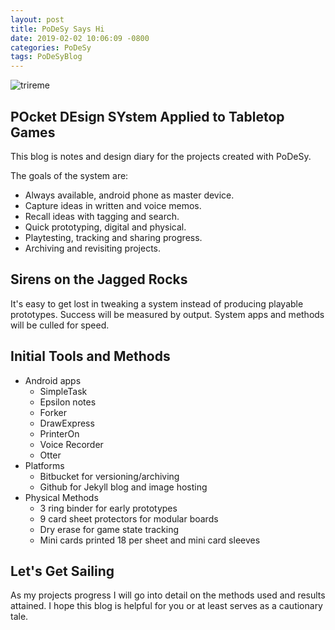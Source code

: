 ```yaml
---
layout: post
title: PoDeSy Says Hi
date: 2019-02-02 10:06:09 -0800
categories: PoDeSy
tags: PoDeSyBlog
---
```


![trireme](https://user-images.githubusercontent.com/2381610/52167960-72a94c80-26d8-11e9-943f-db6fdaa0190a.png)


## POcket DEsign SYstem Applied to Tabletop Games 

This blog is notes and design diary for the projects created with PoDeSy. 

The goals of the system are:
* Always available, android phone as master device. 
* Capture ideas in written and voice memos. 
* Recall ideas with tagging and search.
* Quick prototyping, digital and physical. 
* Playtesting, tracking and sharing progress. 
* Archiving and revisiting projects. 

## Sirens on the Jagged Rocks

It's easy to get lost in tweaking a system instead of producing playable prototypes. Success will be measured by output. System apps and methods will be culled for speed. 

## Initial Tools and Methods 

* Android apps
   * SimpleTask
   * Epsilon notes
   * Forker
   * DrawExpress
   * PrinterOn
   * Voice Recorder
   * Otter
* Platforms 
   * Bitbucket for versioning/archiving
   * Github for Jekyll blog and image hosting
* Physical Methods 
   * 3 ring binder for early prototypes
   * 9 card sheet protectors for modular boards
   * Dry erase for game state tracking 
   * Mini cards printed 18 per sheet and mini card sleeves 
   
## Let's Get Sailing 

As my projects progress I will go into detail on the methods used and results attained. I hope this blog is helpful for you or at least serves as a cautionary tale. 